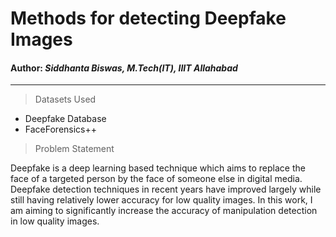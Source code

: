 # Methods for detecting Deepfake Images
#### Author: _Siddhanta Biswas, M.Tech(IT), IIIT Allahabad_
***

> Datasets Used
- Deepfake Database
- FaceForensics++

> Problem Statement

Deepfake is a deep learning based technique which aims to replace the face of a targeted
person by the face of someone else in digital media. Deepfake detection techniques in recent
years have improved largely while still having relatively lower accuracy for low quality
images. In this work, I am aiming to significantly increase the accuracy of manipulation
detection in low quality images.
